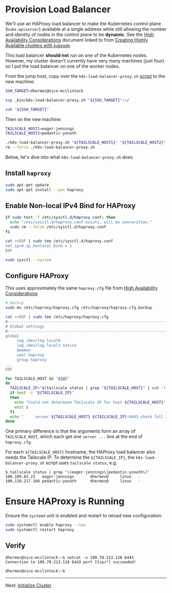# Provision Load Balancer

We'll use an HAProxy load balancer to make the Kubernetes control plane
(`kube-apiserver`) available at a single address while still allowing the
number and identity of nodes in the control plane to be **dynamic**.
See the [High Availability Considerations][2] document linked to from
[Creating Highly Available clusters with `kubeadm`][3].

This load balancer **should not** run on one of the Kubernetes nodes. However,
my cluster doesn't currently have very many machines (just four) so I put the
load balancer on one of the worker nodes.

From the jump host, copy over the `k8s-load-balancer-proxy.sh` [script][1] to
the new machine:

```bash
SSH_TARGET=dhermes@nice-mcclintock

scp _bin/k8s-load-balancer-proxy.sh "${SSH_TARGET}":~/

ssh "${SSH_TARGET}"
```

Then on the new machine:

```bash
TAILSCALE_HOST1=eager-jennings
TAILSCALE_HOST2=pedantic-yonath

./k8s-load-balancer-proxy.sh "${TAILSCALE_HOST1}" "${TAILSCALE_HOST2}"
rm --force ./k8s-load-balancer-proxy.sh
```

Below, let's dive into what `k8s-load-balancer-proxy.sh` does.

## Install `haproxy`

```bash
sudo apt-get update
sudo apt-get install --yes haproxy
```

## Enable Non-local IPv4 Bind for HAProxy

```bash
if sudo test -f /etc/sysctl.d/haproxy.conf; then
  echo "/etc/sysctl.d/haproxy.conf exists, will be overwritten."
  sudo rm --force /etc/sysctl.d/haproxy.conf
fi

cat <<EOF | sudo tee /etc/sysctl.d/haproxy.conf
net.ipv4.ip_nonlocal_bind = 1
EOF

sudo sysctl --system
```

## Configure HAProxy

This uses approximately the same `haproxy.cfg` file from
[High Availability Considerations][2]:

```bash
# Backup
sudo mv /etc/haproxy/haproxy.cfg /etc/haproxy/haproxy.cfg.backup

cat <<EOF | sudo tee /etc/haproxy/haproxy.cfg
#---------------------------------------------------------------------
# Global settings
#---------------------------------------------------------------------
global
     log /dev/log local0
     log /dev/log local1 notice
     daemon
     user haproxy
     group haproxy
...
EOF

for TAILSCALE_HOST in "${@}"
do
  TAILSCALE_IP="$(tailscale status | grep "${TAILSCALE_HOST}" | cut -f 1 -d ' ')"
  if test -z "${TAILSCALE_IP}"
  then
    echo "Could not determine Tailscale IP for host ${TAILSCALE_HOST}" >&2
    exit 1
  fi
  echo "     server ${TAILSCALE_HOST} ${TAILSCALE_IP}:6443 check fall 3 rise 2" | sudo tee --append /etc/haproxy/haproxy.cfg
done
```

One primary difference is that the arguments form an array of `TAILSCALE_HOST`,
which each get one `server ...` line at the end of `haproxy.cfg`.

For each `${TAILSCALE_HOST}` hostname, the HAProxy load balancer also needs the
Tailscale IP. To determine the `${TAILSCALE_IP}`, the
`k8s-load-balancer-proxy.sh` script uses `tailscale status`, e.g.

```
$ tailscale status | grep '\(eager-jennings\|pedantic-yonath\)'
100.109.83.23   eager-jennings       dhermes@     linux   -
100.110.217.104 pedantic-yonath      dhermes@     linux   -
```

# Ensure HAProxy is Running

Ensure the `systemd` unit is enabled and restart to reload new configuration:

```bash
sudo systemctl enable haproxy --now
sudo systemctl restart haproxy
```

## Verify

```
dhermes@nice-mcclintock:~$ netcat -v 100.70.213.118 6443
Connection to 100.70.213.118 6443 port [tcp/*] succeeded!

dhermes@nice-mcclintock:~$
```

---

Next: [Initialize Cluster][4]

[1]: _bin/k8s-load-balancer-proxy.sh
[2]: https://github.com/kubernetes/kubeadm/blob/e55c2a2b8e0b4e3079fd6a3586baf6472700428b/docs/ha-considerations.md#haproxy-configuration
[3]: https://kubernetes.io/docs/setup/production-environment/tools/kubeadm/high-availability/#create-load-balancer-for-kube-apiserver
[4]: 08-initialize-cluster.md
